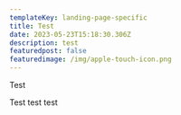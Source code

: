 ```yaml
---
templateKey: landing-page-specific
title: Test
date: 2023-05-23T15:18:30.306Z
description: test
featuredpost: false
featuredimage: /img/apple-touch-icon.png
---
```

T﻿est

T﻿est test test